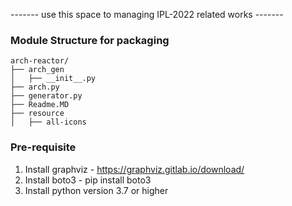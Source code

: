 ------- use this space to managing IPL-2022 related works -------

### Module Structure for packaging
``` 
arch-reactor/
├── arch_gen
│   ├── __init__.py
├── arch.py
├── generator.py
├── Readme.MD
├── resource
│   ├── all-icons
```
### Pre-requisite ###
1. Install graphviz - https://graphviz.gitlab.io/download/
2. Install boto3 - pip install boto3
3. Install python version 3.7 or higher